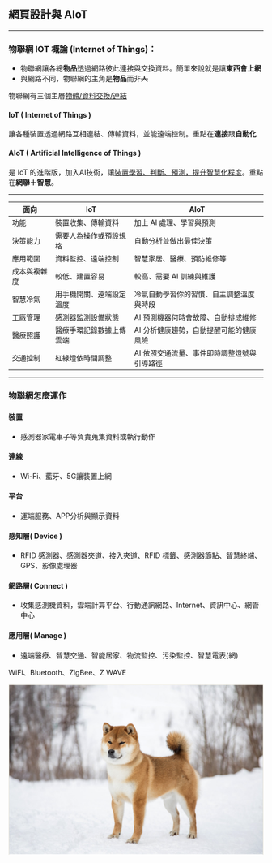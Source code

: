 <!-- markdownlint-disable -->
## 網頁設計與 AIoT

- - -

### 物聯網 IOT 概論 (Internet of Things)：

- 物聯網讓各總**物品**透過網路彼此連接與交換資料。簡單來說就是讓**東西會上網**
- 與網路不同，物聯網的主角是**物品**而非~~人~~

物聯網有三個主層<u>物體/資料交換/連結</u>

#### IoT ( Internet of Things )
讓各種裝置透過網路互相連結、傳輸資料，並能遠端控制。重點在**連接**跟**自動化**

#### AIoT ( Artificial Intelligence of Things )
是 IoT 的進階版，加入AI技術，讓<u>裝置學習、判斷、預測，提升智慧化程度</u>。重點在**網聯＋智慧**。

- - - 

| 面向           | IoT                                             | AIoT                                                        |
|----------------|--------------------------------------------------|--------------------------------------------------------------|
| 功能           | 裝置收集、傳輸資料                               | 加上 AI 處理、學習與預測                                     |
| 決策能力       | 需要人為操作或預設規格                           | 自動分析並做出最佳決策                                       |
| 應用範圍       | 資料監控、遠端控制                               | 智慧家居、醫療、預防維修等                                   |
| 成本與複雜度   | 較低、建置容易                                   | 較高、需要 AI 訓練與維護                                     |
| 智慧冷氣       | 用手機開關、遠端設定溫度                         | 冷氣自動學習你的習慣、自主調整溫度與時段                     |
| 工廠管理       | 感測器監測設備狀態                               | AI 預測機器何時會故障、自動排成維修                          |
| 醫療照護       | 醫療手環記錄數據上傳雲端                         | AI 分析健康趨勢，自動提醒可能的健康風險                     |
| 交通控制       | 紅綠燈依時間調整                                 | AI 依照交通流量、事件即時調整燈號與引導路徑                  |

- - -

### 物聯網怎麼運作

#### 裝置 
- 感測器家電車子等負責蒐集資料或執行動作
#### 連線 
- Wi-Fi、藍牙、5G讓裝置上網
#### 平台 
- 運端服務、APP分析與顯示資料

#### 感知層( Device )
- RFID 感測器、感測器夾道、接入夾道、RFID 標籤、感測器節點、智慧終端、GPS、影像處理器

#### 網路層( Connect )
- 收集感測機資料，雲端計算平台、行動通訊網路、Internet、資訊中心、網管中心

#### 應用層( Manage )
- 遠端醫療、智慧交通、智能居家、物流監控、污染監控、智慧電表(網)

WiFi、Bluetooth、ZigBee、Z WAVE


![20250519154221](https://raw.githubusercontent.com/qkauia-guy/pic/main/20250519154221.png)